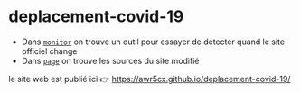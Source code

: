 # deplacement-covid-19

- Dans [`monitor`](monitor/README.md) on trouve un outil pour essayer de détecter quand le site officiel change
- Dans [`page`](page/README.md) on trouve les sources du site modifié

le site web est publié ici :point_right: https://awr5cx.github.io/deplacement-covid-19/
